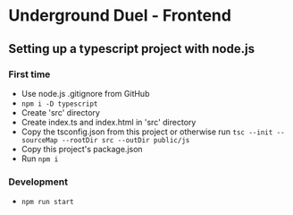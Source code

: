 # Underground Duel - Frontend

## Setting up a typescript project with node.js

### First time
- Use node.js .gitignore from GitHub
- `npm i -D typescript`
- Create 'src' directory
- Create index.ts and index.html in 'src' directory
- Copy the tsconfig.json from this project or otherwise run `tsc --init --sourceMap --rootDir src --outDir public/js`
- Copy this project's package.json
- Run `npm i`

### Development
- `npm run start`